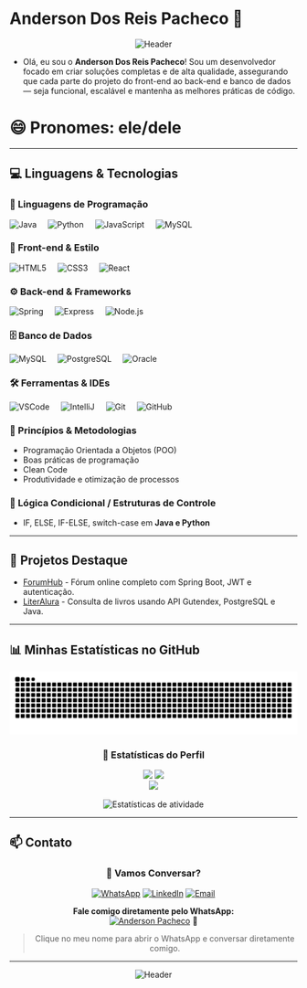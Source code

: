 # Anderson Dos Reis Pacheco 👋

<div align="center">

![Header](https://capsule-render.vercel.app/api?type=waving&color=0:ff0000,100:000000&height=200&section=header&text=Anderson%20Dos%20Reis%20Pacheco&fontSize=40&fontColor=000000&animation=fadeIn&fontAlignY=35)

</div>

- Olá, eu sou o **Anderson Dos Reis Pacheco**! Sou um desenvolvedor focado em criar soluções completas e de alta qualidade, assegurando que cada parte do projeto do front-end ao back-end e banco de dados — seja funcional, escalável e mantenha as melhores práticas de código.

# 😄 Pronomes: ele/dele

---

## 💻 Linguagens & Tecnologias

### 🐍 Linguagens de Programação
<div align="left">
  <img src="https://cdn.jsdelivr.net/gh/devicons/devicon/icons/java/java-original.svg" height="40" alt="Java"/>
  <img width="12" />
  <img src="https://cdn.jsdelivr.net/gh/devicons/devicon/icons/python/python-original.svg" height="40" alt="Python"/>
  <img width="12" />
  <img src="https://cdn.jsdelivr.net/gh/devicons/devicon/icons/javascript/javascript-original.svg" height="40" alt="JavaScript"/>
  <img width="12" />
  <img src="https://cdn.jsdelivr.net/gh/devicons/devicon/icons/mysql/mysql-original.svg" height="40" alt="MySQL"/>
</div>

### 🎨 Front-end & Estilo
<div align="left">
  <img src="https://cdn.jsdelivr.net/gh/devicons/devicon/icons/html5/html5-original.svg" height="40" alt="HTML5"/>
  <img width="12" />
  <img src="https://cdn.jsdelivr.net/gh/devicons/devicon/icons/css3/css3-original.svg" height="40" alt="CSS3"/>
  <img width="12" />
  <img src="https://cdn.jsdelivr.net/gh/devicons/devicon/icons/react/react-original.svg" height="40" alt="React"/>
</div>

### ⚙️ Back-end & Frameworks
<div align="left">
  <img src="https://cdn.jsdelivr.net/gh/devicons/devicon/icons/spring/spring-original.svg" height="40" alt="Spring"/>
  <img width="12" />
  <img src="https://cdn.jsdelivr.net/gh/devicons/devicon/icons/express/express-original.svg" height="40" alt="Express"/>
  <img width="12" />
  <img src="https://cdn.jsdelivr.net/gh/devicons/devicon/icons/nodejs/nodejs-original.svg" height="40" alt="Node.js"/>
</div>

### 🗄️ Banco de Dados
<div align="left">
  <img src="https://cdn.jsdelivr.net/gh/devicons/devicon/icons/mysql/mysql-original.svg" height="40" alt="MySQL"/>
  <img width="12" />
  <img src="https://cdn.jsdelivr.net/gh/devicons/devicon/icons/postgresql/postgresql-original.svg" height="40" alt="PostgreSQL"/>
  <img width="12" />
  <img src="https://cdn.jsdelivr.net/gh/devicons/devicon/icons/oracle/oracle-original.svg" height="40" alt="Oracle"/>
</div>

### 🛠️ Ferramentas & IDEs
<div align="left">
  <img src="https://cdn.jsdelivr.net/gh/devicons/devicon/icons/vscode/vscode-original.svg" height="40" alt="VSCode"/>
  <img width="12" />
  <img src="https://cdn.jsdelivr.net/gh/devicons/devicon/icons/intellij/intellij-original.svg" height="40" alt="IntelliJ"/>
  <img width="12" />
  <img src="https://cdn.jsdelivr.net/gh/devicons/devicon/icons/git/git-original.svg" height="40" alt="Git"/>
  <img width="12" />
  <img src="https://cdn.jsdelivr.net/gh/devicons/devicon/icons/github/github-original.svg" height="40" alt="GitHub"/>
</div>

### 🧠 Princípios & Metodologias
- Programação Orientada a Objetos (POO)  
- Boas práticas de programação  
- Clean Code  
- Produtividade e otimização de processos  

### 🔧 Lógica Condicional / Estruturas de Controle
- IF, ELSE, IF-ELSE, switch-case em **Java e Python**  

---

## 🚀 Projetos Destaque

- [ForumHub](https://github.com/AndersonDosReisPacheco/Challenge-ForumHub-Alura) - Fórum online completo com Spring Boot, JWT e autenticação.  
- [LiterAlura](https://github.com/AndersonDosReisPacheco/ChallengeLiterAlura) - Consulta de livros usando API Gutendex, PostgreSQL e Java.  

---

## 📊 Minhas Estatísticas no GitHub

<!-- Cobrinha com tema vermelho e preto -->
<div align="center">
  
![Snake animation](https://github.com/AndersonDosReisPacheco/AndersonDosReisPacheco/blob/output/github-contribution-grid-snake-dark.svg)

</div>

<!-- Estatísticas gerais com tema vermelho e preto elegante -->
<div align="center">

### 🎯 **Estatísticas do Perfil**

<img height="180em" src="https://github-readme-stats.vercel.app/api?username=AndersonDosReisPacheco&show_icons=true&theme=dark&title_color=ff0000&icon_color=ff0000&text_color=ffffff&bg_color=000000&border_color=ff0000&count_private=true&hide_border=true"/>
  
<img height="180em" src="https://github-readme-stats.vercel.app/api/top-langs/?username=AndersonDosReisPacheco&layout=compact&theme=dark&title_color=ff0000&text_color=ffffff&bg_color=000000&border_color=ff0000&hide_border=true"/>

</div>

<!-- Streak stats com tema vermelho e preto -->
<div align="center">

<img height="180em" src="https://github-readme-streak-stats.herokuapp.com/?user=AndersonDosReisPacheco&theme=dark&background=000000&ring=ff0000&fire=ff0000&currStreakLabel=ff0000&border=ff0000&dates=ffffff&hide_border=true"/>

</div>

<!-- Estatísticas de atividade -->
<div align="center">

![Estatísticas de atividade](https://github-profile-summary-cards.vercel.app/api/cards/profile-details?username=AndersonDosReisPacheco&theme=dark)

</div>

---

## 📫 Contato

<div align="center">

### 💬 **Vamos Conversar?**

[![WhatsApp](https://img.shields.io/badge/WhatsApp-25D366?style=for-the-badge&logo=whatsapp&logoColor=white)](https://wa.me/5571992942934)
[![LinkedIn](https://img.shields.io/badge/LinkedIn-0077B5?style=for-the-badge&logo=linkedin&logoColor=white)](https://www.linkedin.com/in/anderson-pacheco-dev)
[![Email](https://img.shields.io/badge/Email-D14836?style=for-the-badge&logo=gmail&logoColor=white)](mailto:andersonpachecodeveloper@gmail.com)

**Fale comigo diretamente pelo WhatsApp:**  
[![Anderson Pacheco](https://img.shields.io/badge/Anderson_Pacheco-000000?style=for-the-badge&logo=whatsapp&logoColor=white)](https://wa.me/5571992942934) 💬  

> Clique no meu nome para abrir o WhatsApp e conversar diretamente comigo.

</div>

---

<div align="center">

![Header](https://capsule-render.vercel.app/api?type=waving&color=0:ff0000,100:000000&height=200&section=header&text=Anderson%20Dos%20Reis%20Pacheco&fontSize=40&fontColor=000000&animation=fadeIn&fontAlignY=35)

</div>
